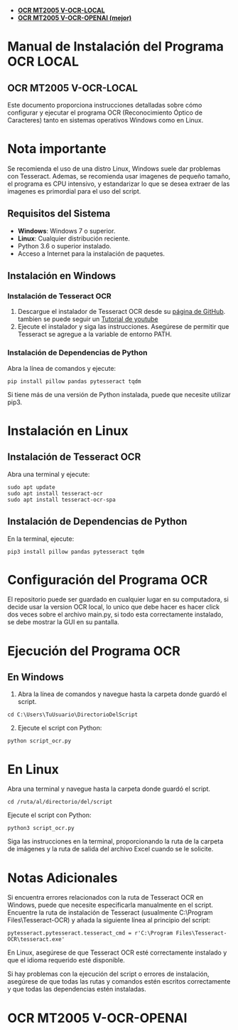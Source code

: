 - **[OCR MT2005 V-OCR-LOCAL](#ocr-mt2005-v-ocr-local)**
- **[OCR MT2005 V-OCR-OPENAI (mejor)](#ocr-mt2005-v-ocr-openai)**
# Manual de Instalación del Programa OCR LOCAL
## OCR MT2005 V-OCR-LOCAL
Este documento proporciona instrucciones detalladas sobre cómo configurar y ejecutar el programa OCR (Reconocimiento Óptico de Caracteres) tanto en sistemas operativos Windows como en Linux. 
# Nota importante
Se recomienda el uso de una distro Linux, Windows suele dar problemas con Tesseract. Ademas, se recomienda usar imagenes de pequeño tamaño, el programa es CPU intensivo, y estandarizar lo que se desea extraer de las imagenes es primordial para el uso del script.

## Requisitos del Sistema

- **Windows**: Windows 7 o superior.
- **Linux**: Cualquier distribución reciente.
- Python 3.6 o superior instalado.
- Acceso a Internet para la instalación de paquetes.

## Instalación en Windows

### Instalación de Tesseract OCR

1. Descargue el instalador de Tesseract OCR desde su [página de GitHub](https://github.com/tesseract-ocr/tesseract/releases). tambien se puede seguir un [Tutorial de youtube](https://www.youtube.com/watch?v=DG5D8A3zi4o)
2. Ejecute el instalador y siga las instrucciones. Asegúrese de permitir que Tesseract se agregue a la variable de entorno PATH.

### Instalación de Dependencias de Python

Abra la línea de comandos y ejecute:

```shell
pip install pillow pandas pytesseract tqdm
```
Si tiene más de una versión de Python instalada, puede que necesite utilizar pip3.

# Instalación en Linux
## Instalación de Tesseract OCR
Abra una terminal y ejecute:
```shell
sudo apt update
sudo apt install tesseract-ocr
sudo apt install tesseract-ocr-spa
```
## Instalación de Dependencias de Python
En la terminal, ejecute:
```shell
pip3 install pillow pandas pytesseract tqdm
```
# Configuración del Programa OCR
El repositorio puede ser guardado en cualquier lugar en su computadora, si decide usar la version OCR local, lo unico que debe hacer es hacer click dos veces sobre el archivo main.py, si todo esta correctamente instalado, se debe mostrar la GUI en su pantalla.
# Ejecución del Programa OCR
## En Windows
1. Abra la línea de comandos y navegue hasta la carpeta donde guardó el script.
```shell
cd C:\Users\TuUsuario\DirectorioDelScript
```
2. Ejecute el script con Python:
```shell
python script_ocr.py
```
# En Linux
Abra una terminal y navegue hasta la carpeta donde guardó el script.
```shell
cd /ruta/al/directorio/del/script
```
Ejecute el script con Python:
```shell
python3 script_ocr.py
```
Siga las instrucciones en la terminal, proporcionando la ruta de la carpeta de imágenes y la ruta de salida del archivo Excel cuando se le solicite.

# Notas Adicionales
Si encuentra errores relacionados con la ruta de Tesseract OCR en Windows, puede que necesite especificarla manualmente en el script. Encuentre la ruta de instalación de Tesseract (usualmente C:\Program Files\Tesseract-OCR) y añada la siguiente línea al principio del script:
```shell
pytesseract.pytesseract.tesseract_cmd = r'C:\Program Files\Tesseract-OCR\tesseract.exe'
```
En Linux, asegúrese de que Tesseract OCR esté correctamente instalado y que el idioma requerido esté disponible.

Si hay problemas con la ejecución del script o errores de instalación, asegúrese de que todas las rutas y comandos estén escritos correctamente y que todas las dependencias estén instaladas.

# OCR MT2005 V-OCR-OPENAI
